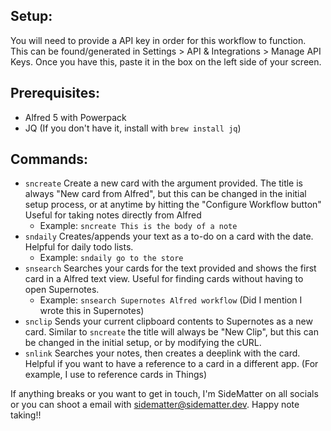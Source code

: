 ## Setup:
You will need to provide a API key in order for this workflow to function. This can be found/generated in Settings >
API & Integrations > Manage API Keys. Once you have this, paste it in the box on the left side of your screen. 

## Prerequisites:
- Alfred 5 with Powerpack
- JQ (If you don't have it, install with  `brew install jq`)

## Commands:
- `sncreate` Create a new card with the argument provided. The title is always "New card from Alfred", but this can be changed in the initial setup process, or at anytime by hitting the "Configure Workflow button" Useful for taking notes directly from Alfred
    - Example: `sncreate This is the body of a note` 
- `sndaily` Creates/appends your text as a to-do on a card with the date. Helpful for daily todo lists. 
    - Example: `sndaily go to the store` 
- `snsearch` Searches your cards for the text provided and shows the first card in a Alfred text view. Useful for finding cards without having to open Supernotes.
    - Example: `snsearch Supernotes Alfred workflow` (Did I mention I wrote this in Supernotes)
- `snclip` Sends your current clipboard contents to Supernotes as a new card. Similar to `sncreate` the title will always be "New Clip", but this can be changed in the initial setup, or by modifying the cURL.
- `snlink` Searches your notes, then creates a deeplink with the card. Helpful if you want to have a reference to a card in a different app. (For example, I use to reference cards in Things)

If anything breaks or you want to get in touch, I'm SideMatter on all socials or you can shoot a email with sidematter@sidematter.dev. Happy note taking!! 


